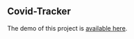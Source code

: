 ## Covid-Tracker

The demo of this project is [available here](https://sars-covid-tracker.netlify.app/).
